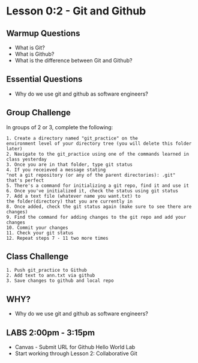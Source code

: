 # Lesson 0:2 - Git and Github


## Warmup Questions ##
* What is Git? 
* What is Github? 
* What is the difference between Git and Github?


## Essential Questions
- Why do we use git and github as software engineers?

 
## Group Challenge

In groups of 2 or 3, complete the following:

```
1. Create a directory named "git_practice" on the 
environment level of your directory tree (you will delete this folder later)
2. Navigate to the git_practice using one of the commands learned in class yesterday
3. Once you are in that folder, type git status
4. If you receieved a message stating 
"not a git repository (or any of the parent directories): .git" 
that's perfect
5. There's a command for initializing a git repo, find it and use it 
6. Once you've initialized it, check the status using git status
7. Add a text file (whatever name you want.txt) to 
the folder(directory) that you are currently in 
8. Once added, check the git status again (make sure to see there are changes)
9. Find the command for adding changes to the git repo and add your changes
10. Commit your changes 
11. Check your git status
12. Repeat steps 7 - 11 two more times 

```


## Class Challenge

   ```
   1. Push git_practice to Github
   2. Add text to ann.txt via github
   3. Save changes to github and local repo
   ```



## WHY? 
* Why do we use git and github as software engineers?

## LABS 2:00pm - 3:15pm

* Canvas - Submit URL for Github Hello World Lab
* Start working through Lesson 2: Collaborative Git